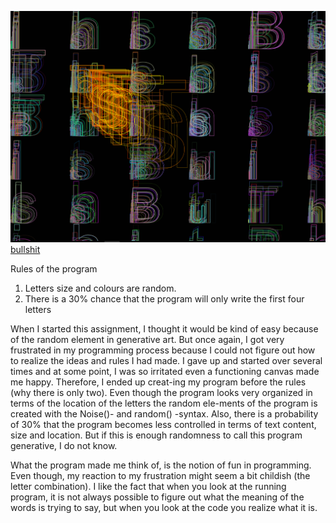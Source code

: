 
![alt text](capture.PNG "Bullshit program") 
[bullshit](https://rawgit.com/hele4924/mini-ex/master/mini_ex6/empty-example/index.html)

Rules of the program 
1.	Letters size and colours are random. 
2.	There is a 30% chance that the program will only write the first four letters 

When I started this assignment, I thought it would be kind of easy because of the random element in generative art. But once again, I got very frustrated in my programming process because I could not figure out how to realize the ideas and rules I had made. I gave up and started over several times and at some point, I was so irritated even a functioning canvas made me happy. Therefore, I ended up creat-ing my program before the rules (why there is only two). 
Even though the program looks very organized in terms of the location of the letters the random ele-ments of the program is created with the Noise()- and random() -syntax. Also, there is a probability of 30% that the program becomes less controlled in terms of text content, size and location.
But if this is enough randomness to call this program generative, I do not know. 

What the program made me think of, is the notion of fun in programming. Even though, my reaction to my frustration might seem a bit childish (the letter combination). I like the fact that when you look at the running program, it is not always possible to figure out what the meaning of the words is trying to say, but when you look at the code you realize what it is. 





